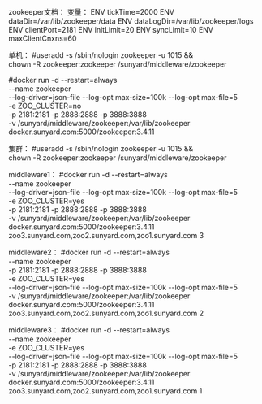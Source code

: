 zookeeper文档：
变量：
ENV tickTime=2000
ENV dataDir=/var/lib/zookeeper/data
ENV dataLogDir=/var/lib/zookeeper/logs
ENV clientPort=2181
ENV initLimit=20
ENV syncLimit=10
ENV maxClientCnxns=60

单机：
#useradd -s /sbin/nologin zookeeper -u 1015 && \
chown -R  zookeeper:zookeeper /sunyard/middleware/zookeeper

#docker run -d --restart=always \
--name zookeeper \
--log-driver=json-file --log-opt max-size=100k --log-opt max-file=5 \
-e ZOO_CLUSTER=no \
-p 2181:2181 -p 2888:2888 -p 3888:3888 \
-v /sunyard/middleware/zookeeper:/var/lib/zookeeper  \
docker.sunyard.com:5000/zookeeper:3.4.11



集群：
#useradd  -s /sbin/nologin  zookeeper -u 1015 && \
chown -R  zookeeper:zookeeper /sunyard/middleware/zookeeper

middleware1：
#docker run -d --restart=always \
--name zookeeper \
--log-driver=json-file --log-opt max-size=100k --log-opt max-file=5 \
-e ZOO_CLUSTER=yes \
-p 2181:2181 -p 2888:2888 -p 3888:3888 \
-v /sunyard/middleware/zookeeper:/var/lib/zookeeper  \
docker.sunyard.com:5000/zookeeper:3.4.11  \
zoo3.sunyard.com,zoo2.sunyard.com,zoo1.sunyard.com  3
 
middleware2：
#docker run -d --restart=always \
--name zookeeper \
-p 2181:2181 -p 2888:2888 -p 3888:3888 \
-e ZOO_CLUSTER=yes \
--log-driver=json-file --log-opt max-size=100k --log-opt max-file=5 \
-v /sunyard/middleware/zookeeper:/var/lib/zookeeper  \
docker.sunyard.com:5000/zookeeper:3.4.11  \
zoo3.sunyard.com,zoo2.sunyard.com,zoo1.sunyard.com  2

middleware3：
#docker run -d --restart=always \
--name zookeeper \
-e ZOO_CLUSTER=yes \
--log-driver=json-file --log-opt max-size=100k --log-opt max-file=5 \
-p 2181:2181 -p 2888:2888 -p 3888:3888 \
-v /sunyard/middleware/zookeeper:/var/lib/zookeeper  \
docker.sunyard.com:5000/zookeeper:3.4.11  \
zoo3.sunyard.com,zoo2.sunyard.com,zoo1.sunyard.com  1